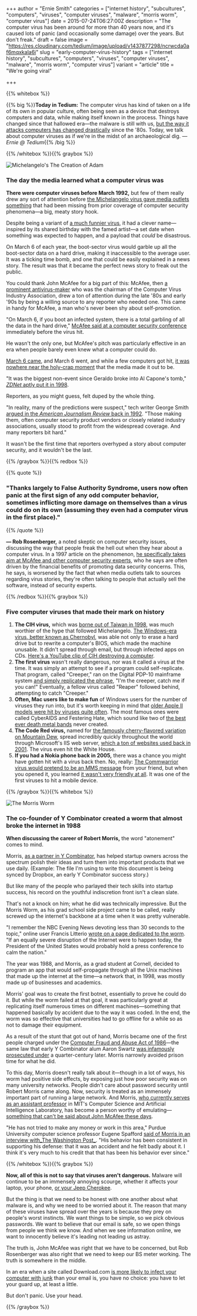 +++
author = "Ernie Smith"
categories = ["internet history", "subcultures", "computers", "viruses", "computer viruses", "malware", "morris worm", "computer virus"]
date = 2015-07-24T06:27:00Z
description = "The computer virus has been around for more than 40 years now, and it's caused lots of panic (and occasionally some damage) over the years. But don't freak."
draft = false
image = "https://res.cloudinary.com/tedium/image/upload/v1437877298/ncrwcda0af6mqxkala6i"
slug = "early-computer-virus-history"
tags = ["internet history", "subcultures", "computers", "viruses", "computer viruses", "malware", "morris worm", "computer virus"]
variant = "article"
title = "We're going viral"

+++

{{% whitebox %}}

{{% big %}}**Today in Tedium:** The computer virus has kind of taken on a life of its own in popular culture, often being seen as a device that destroys computers and data, while making itself known in the process. Things have changed since that hallowed era—the malware is still with us, [but the way it attacks computers has changed drastically](http://associationsnow.com/2014/05/antivirus-software-death/) since the '80s. Today, we talk about computer viruses as if we're in the midst of an archaeological dig. _— Ernie @ Tedium_{{% /big %}}

{{% /whitebox %}}{{% graybox %}}

![Michelangelo's The Creation of Adam](https://res.cloudinary.com/tedium/image/upload/f_auto/v1437876755/kczxqzgmejryzxjus6w1.jpg)

### The day the media learned what a computer virus was

**There were computer viruses before March 1992,** but few of them really drew any sort of attention before [the Michelangelo virus gave media outlets something](http://motherboard.vice.com/blog/how-the-michelangelo-virus-infected-us-and-the-world-learned-the-name-mcafee) that had been missing from prior coverage of computer security phenomena—a big, meaty story hook.

Despite being a variant of [a much funnier virus](http://malware.wikia.com/wiki/Stoned), it had a clever name—inspired by its shared birthday with the famed artist—a set date when something was expected to happen, and a payload that _could_ be disastrous.

On March 6 of each year, the boot-sector virus would garble up all the boot-sector data on a hard drive, making it inaccessible to the average user. It was a ticking time bomb, and one that could be easily explained in a news story. The result was that it became the perfect news story to freak out the public.

You could thank John McAfee for a big part of this: McAfee, then [a prominent antivirus-maker](http://amzn.to/1HWf2u1) who was the chairman of the Computer Virus Industry Association, drew a ton of attention during the late '80s and early '90s by being a willing source to any reporter who needed one. This came in handy for McAfee, a man who's never been shy about self-promotion.

"On March 6, if you boot an infected system, there is a total garbling of all the data in the hard drive," [McAfee said at a computer security conference](https://news.google.com/newspapers?nid=1309&dat=19920213&id=KrBUAAAAIBAJ&sjid=NJADAAAAIBAJ&pg=2258,624904&hl=en) immediately before the virus hit.

He wasn't the only one, but McAfee's pitch was particularly effective in an era when people barely even knew what a computer could do.

[March 6 came](http://www.washingtonpost.com/archive/politics/1992/03/05/computer-users-scramble-to-sabotage-michelangelo/ecb10e1d-9d6d-4bc1-9225-f3c6853c6fca/), and March 6 went, and while a few computers got hit, [it was nowhere near the holy-crap moment](http://www.apnewsarchive.com/1992/Michelangelo-Virus-Hits-But-Doesn-t-Live-Up-to-Billing-With-AM-Michelangelo-Anecdotes-AM-Michelangelo-How-It-Works/id-4abb6de7bb9a386bf4d6d5d0818ebe70) that the media made it out to be.

"It was the biggest non-event since Geraldo broke into Al Capone's tomb," [_ZDNet_ aptly put it in 1998](http://www.zdnet.com/article/michelangelo-virus-is-it-overhyped-or-a-real-threat/).

Reporters, as you might guess, felt duped by the whole thing.

"In reality, many of the predictions were suspect," tech writer George Smith [argued in the _American Journalism Review_ back in 1992](http://ajrarchive.org/Article.asp?id=1673). "Those making them, often computer security product vendors or closely related industry associations, usually stood to profit from the widespread coverage. And many reporters bit hard."

It wasn't be the first time that reporters overhyped a story about computer security, and it wouldn't be the last.

{{% /graybox %}}{{% redbox %}}

{{% quote %}}
### "Thanks largely to False Authority Syndrome, users now often panic at the first sign of any odd computer behavior, sometimes inflicting more damage on themselves than a virus could do on its own (assuming they even had a computer virus in the first place)."
{{% /quote %}}

**— Rob Rosenberger,** a noted skeptic on computer security issues, discussing the way that people freak the hell out when they hear about a computer virus. In a 1997 article on the phenomenon, [he specifically takes aim at McAfee and other computer security experts](https://vmyths.com/fas/), who he says are often driven by the financial benefits of promoting data security concerns. This, he says, is worsened by the fact that when media outlets talk to sources regarding virus stories, they're often talking to people that actually sell the software, instead of security experts.

{{% /redbox %}}{{% graybox %}}

### Five computer viruses that made their mark on history

1. **The CIH virus,** which was [borne out of Taiwan in 1998](https://www.f-secure.com/v-descs/cih.shtml), was much worthier of the hype that followed Michelangelo. [The Windows-era virus, better known as Chernobyl](https://nakedsecurity.sophos.com/2011/04/26/memories-of-the-chernobyl-virus/), was able not only to erase a hard drive but to rewrite a computer's BIOS, which made the machine unusable. It didn't spread through email, but through infected apps on CDs. [Here's a YouTube clip of CIH destroying a computer](https://www.youtube.com/watch?v=RrnWFAx5vJg).
2. **The first virus** wasn't really dangerous, nor was it called a virus at the time. It was simply an attempt to see if a program could self-replicate. That program, called "Creeper," ran on the Digital PDP-10 mainframe system [and simply replicated the phrase](http://news.discovery.com/tech/first-computer-virus-creeper-was-no-bug-110316.htm), "I'm the creeper, catch me if you can!" Eventually, a fellow virus called "Reaper" followed behind, attempting to catch "Creeper."
3. **Often, Mac users like to make fun** of Windows users for the number of viruses they run into, but it's worth keeping in mind that [older Apple II models were hit by viruses quite often](http://apple2history.org/history/ah23/). The most famous ones were called CyberAIDS and Festering Hate, which sound like two of [the best ever death metal bands](https://www.youtube.com/watch?v=4IsXKMkDAMQ) never created.
4. **The Code Red virus,** named for [the famously cherry-flavored variation on Mountain Dew](http://amzn.to/1SFlgU8), spread incredibly quickly throughout the world through Microsoft's IIS web server, [which a ton of websites used back in 2001](http://www.scientificamerican.com/article/code-red-worm-assault-on/). The virus even hit the White House.
5. **If you had a Nokia phone back in 2005,** there was a chance you might have gotten hit with a virus back then. No, really: [The Commwarrior virus would pretend to be an MMS message](http://www.cnet.com/news/commwarrior-cell-phone-virus-marches-on/) from your friend, but when you opened it, you learned [it wasn't very friendly at all](http://www.zdnet.com/article/f-secure-commwarrior-claims-first-big-victim-5000144451/). It was one of the first viruses to hit a mobile device.

{{% /graybox %}}{{% whitebox %}}

![The Morris Worm](https://res.cloudinary.com/tedium/image/upload/f_auto/v1437876955/mewyi6uebbkzkxrelwet.jpg)

### The co-founder of Y Combinator created a worm that almost broke the internet in 1988

**When discussing the career of Robert Morris,** the word "atonement" comes to mind.

Morris, [as a partner in Y Combinator](https://www.crunchbase.com/person/robert-morris), has helped startup owners across the spectrum polish their ideas and turn them into important products that we use daily. (Example: The file I'm using to write this document is being synced by Dropbox, an early Y Combinator success story.)

But like many of the people who parlayed their tech skills into startup success, his record on the youthful indiscretion front isn't a clean slate.

That's not a knock on him; what he did was technically impressive. But the Morris Worm, as his grad school side project came to be called, really screwed up the internet's backbone at a time when it was pretty vulnerable.

"I remember the NBC Evening News devoting less than 30 seconds to the topic," online user Francis Litterio [wrote on a page dedicated to the worm](http://www.cs.unc.edu/~jeffay/courses/nidsS05/attacks/seely-RTMworm-89.html). "If an equally severe disruption of the Internet were to happen today, the President of the United States would probably hold a press conference to calm the nation."

The year was 1988, and Morris, as a grad student at Cornell, decided to program an app that would self-propagate through all the Unix machines that made up the internet at the time—a network that, in 1998, was mostly made up of businesses and academics.

Morris' goal was to create the first botnet, essentially to prove he could do it. But while the worm failed at that goal, it was particularly great at replicating itself numerous times on different machines—something that happened basically by accident due to the way it was coded. In the end, the worm was so effective that universities had to go offline for a while so as not to damage their equipment.

As a result of the stunt that got out of hand, Morris became one of the first people charged under the [Computer Fraud and Abuse Act of 1986](https://ilt.eff.org/index.php/Computer_Fraud_and_Abuse_Act_(CFAA))—the same law that early Y Combinator alum Aaron Swartz [was infamously prosecuted under](https://www.washingtonpost.com/blogs/the-switch/wp/2014/01/11/the-law-used-to-prosecute-aaron-swartz-remains-unchanged-a-year-after-his-death/) a quarter-century later. Morris narrowly avoided prison time for what he did.

To this day, Morris doesn't really talk about it—though in a lot of ways, his worm had positive side effects, by exposing just how poor security was on many university networks. People didn't care about password security until Robert Morris came along. Now, security is treated as an immensely important part of running a large network. And Morris, [who currently serves as an assistant professor](https://www.csail.mit.edu/user/972) in MIT's Computer Science and Artificial Intelligence Laboratory, has become a person worthy of emulating—[something that can't be said about John McAfee these days](http://www.businessinsider.com/the-insane-life-of-john-mcafee-2015-7?op=1).

"He has not tried to make any money or work in this area," Purdue University computer science professor Eugene Spafford [said of Morris in an interview with_The Washington Post_](https://www.washingtonpost.com/blogs/the-switch/wp/2013/11/01/how-a-grad-student-trying-to-build-the-first-botnet-brought-the-internet-to-its-knees/). "His behavior has been consistent in supporting his defense: that it was an accident and he felt badly about it. I think it's very much to his credit that that has been his behavior ever since."

{{% /whitebox %}}{{% graybox %}}

**Now, all of this is not to say that viruses aren't dangerous.** Malware will continue to be an immensely annoying scourge, whether it affects your laptop, your phone, [or your Jeep Cherokee](http://associationsnow.com/2015/07/eff-calls-dmca-changes-jeep-hacking-report/).

But the thing is that we need to be honest with one another about what malware is, and why we need to be worried about it. The reason that many of these viruses have spread over the years is because they prey on people's worst instincts. We want things to be simple, so we pick obvious passwords. We want to believe that our email is safe, so we open things from people we think we know. And when we see information online, we want to innocently believe it's leading not leading us astray.

The truth is, John McAfee was right that we have to be concerned, but Rob Rosenberger was also right that we need to keep our BS meter working. The truth is somewhere in the middle.

In an era when a site called Download.com [is more likely to infect your computer with junk](http://www.howtogeek.com/198622/heres-what-happens-when-you-install-the-top-10-download.com-apps/) than your email is, you have no choice: you have to let your guard up, at least a little.

But don't panic. Use your head.

{{% /graybox %}}